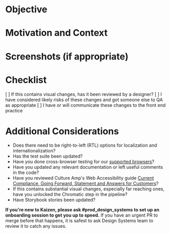 # Objective
<!-- Describe what this change achieves, and the details of how it works. -->

# Motivation and Context 
<!--- Why is this change required? What problem does it solve? -->
<!--- If it fixes an open issue, please link to the issue here. -->

# Screenshots (if appropriate)

# Checklist
<!--- What types of changes does your code introduce? Put an `x` in all the boxes that apply: -->
[ ] If this contains visual changes, has it been reviewed by a designer? 
[ ] I have considered likely risks of these changes and got someone else to QA as appropriate
[ ] I have or will communicate these changes to the front end practice

# Additional Considerations
- Does there need to be right-to-left (RTL) options for localization and internationalization?
- Has the test suite been updated?
- Have you done cross-browser testing for our [supported browsers](https://academy.cultureamp.com/hc/en-us/articles/204539569-Supported-browsers-for-Participants)?
- Have you updated any relevant documentation or left useful comments in the code?
- Have you reviewed Culture Amp's Web Accessibility guide [Current Compliance, Going Forward, Statement and Answers for Customers](https://cultureamp.atlassian.net/wiki/spaces/Prod/pages/428572998/Web+Accessibility)?
- If this contains substantial visual changes, especially far reaching ones, have you unlocked the Chromatic step in the pipeline? 
- Have Storybook stories been updated? 

**If you're new to Kaizen, please ask #prod_design_systems to set up an onboarding session to get you up to speed.** If you have an urgent PR to merge before that happens, it is safest to ask Design Systems team to review it to catch any issues.

